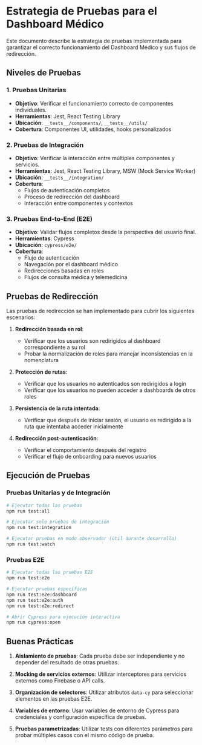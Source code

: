 # Estrategia de Pruebas para el Dashboard Médico

Este documento describe la estrategia de pruebas implementada para garantizar el correcto funcionamiento del Dashboard Médico y sus flujos de redirección.

## Niveles de Pruebas

### 1. Pruebas Unitarias
- **Objetivo**: Verificar el funcionamiento correcto de componentes individuales.
- **Herramientas**: Jest, React Testing Library
- **Ubicación**: `__tests__/components/`, `__tests__/utils/`
- **Cobertura**: Componentes UI, utilidades, hooks personalizados

### 2. Pruebas de Integración
- **Objetivo**: Verificar la interacción entre múltiples componentes y servicios.
- **Herramientas**: Jest, React Testing Library, MSW (Mock Service Worker)
- **Ubicación**: `__tests__/integration/`
- **Cobertura**:
  - Flujos de autenticación completos
  - Proceso de redirección del dashboard
  - Interacción entre componentes y contextos

### 3. Pruebas End-to-End (E2E)
- **Objetivo**: Validar flujos completos desde la perspectiva del usuario final.
- **Herramientas**: Cypress
- **Ubicación**: `cypress/e2e/`
- **Cobertura**:
  - Flujo de autenticación
  - Navegación por el dashboard médico
  - Redirecciones basadas en roles
  - Flujos de consulta médica y telemedicina

## Pruebas de Redirección

Las pruebas de redirección se han implementado para cubrir los siguientes escenarios:

1. **Redirección basada en rol**:
   - Verificar que los usuarios son redirigidos al dashboard correspondiente a su rol
   - Probar la normalización de roles para manejar inconsistencias en la nomenclatura

2. **Protección de rutas**:
   - Verificar que los usuarios no autenticados son redirigidos a login
   - Verificar que los usuarios no pueden acceder a dashboards de otros roles

3. **Persistencia de la ruta intentada**:
   - Verificar que después de iniciar sesión, el usuario es redirigido a la ruta que intentaba acceder inicialmente

4. **Redirección post-autenticación**:
   - Verificar el comportamiento después del registro
   - Verificar el flujo de onboarding para nuevos usuarios

## Ejecución de Pruebas

### Pruebas Unitarias y de Integración
```bash
# Ejecutar todas las pruebas
npm run test:all

# Ejecutar solo pruebas de integración
npm run test:integration

# Ejecutar pruebas en modo observador (útil durante desarrollo)
npm run test:watch
```

### Pruebas E2E
```bash
# Ejecutar todas las pruebas E2E
npm run test:e2e

# Ejecutar pruebas específicas
npm run test:e2e:dashboard
npm run test:e2e:auth
npm run test:e2e:redirect

# Abrir Cypress para ejecución interactiva
npm run cypress:open
```

## Buenas Prácticas

1. **Aislamiento de pruebas**: Cada prueba debe ser independiente y no depender del resultado de otras pruebas.

2. **Mocking de servicios externos**: Utilizar interceptores para servicios externos como Firebase o API calls.

3. **Organización de selectores**: Utilizar atributos `data-cy` para seleccionar elementos en las pruebas E2E.

4. **Variables de entorno**: Usar variables de entorno de Cypress para credenciales y configuración específica de pruebas.

5. **Pruebas parametrizadas**: Utilizar tests con diferentes parámetros para probar múltiples casos con el mismo código de prueba.
